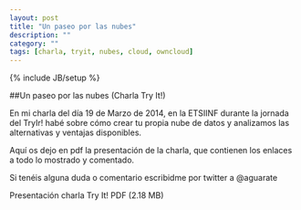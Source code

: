 ```yaml
---
layout: post
title: "Un paseo por las nubes"
description: ""
category: ""
tags: [charla, tryit, nubes, cloud, owncloud]
---
```

{% include JB/setup %}

##Un paseo por las nubes (Charla Try It!)

En mi charla del día 19 de Marzo de 2014, en la ETSIINF durante la jornada del TryIr! habé sobre cómo crear tu propia nube de datos y analizamos las alternativas y ventajas disponibles. 

Aquí os dejo en pdf la presentación de la charla, que contienen los enlaces a todo lo mostrado y comentado.

Si tenéis alguna duda o comentario escribidme por twitter a @aguarate


<a src="/data/Un_paseo_por_las_nubes_4_3.pdf">Presentación charla Try It! PDF (2.18 MB)</a>